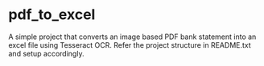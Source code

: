 # pdf_to_excel
A simple project that converts an image based PDF bank statement into an excel file using Tesseract OCR.
Refer the project structure in README.txt and setup accordingly.
